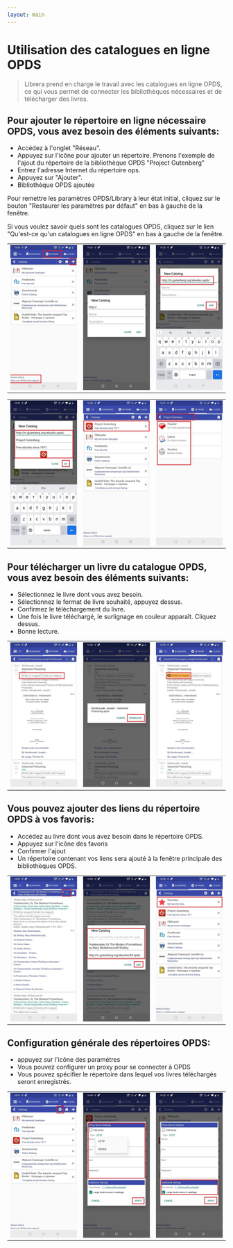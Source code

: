 ```yaml
---
layout: main
---
```


# Utilisation des catalogues en ligne OPDS

> Librera prend en charge le travail avec les catalogues en ligne OPDS, ce qui vous permet de connecter les bibliothèques nécessaires et de télécharger des livres.

## Pour ajouter le répertoire en ligne nécessaire OPDS, vous avez besoin des éléments suivants:
* Accédez à l'onglet &quot;Réseau&quot;.
* Appuyez sur l'icône pour ajouter un répertoire. Prenons l'exemple de l'ajout du répertoire de la bibliothèque OPDS &quot;Project Gutenberg&quot;
* Entrez l'adresse Internet du répertoire ops.
* Appuyez sur &quot;Ajouter&quot;.
* Bibliothèque OPDS ajoutée

Pour remettre les paramètres OPDS/Library à leur état initial, cliquez sur le bouton &quot;Restaurer les paramètres par défaut&quot; en bas à gauche de la fenêtre.

Si vous voulez savoir quels sont les catalogues OPDS, cliquez sur le lien &quot;Qu'est-ce qu'un catalogues en ligne OPDS&quot; en bas à gauche de la fenêtre.

||||
|-|-|-|
|![](1.jpg)|![](2.jpg)|![](3.jpg)|

||||
|-|-|-|
|![](4.jpg)|![](5.jpg)|![](6.jpg)|


## Pour télécharger un livre du catalogue OPDS, vous avez besoin des éléments suivants:
* Sélectionnez le livre dont vous avez besoin.
* Sélectionnez le format de livre souhaité, appuyez dessus.
* Confirmez le téléchargement du livre.
* Une fois le livre téléchargé, le surlignage en couleur apparaît. Cliquez dessus.
* Bonne lecture.

||||
|-|-|-|
|![](7.jpg)|![](8.jpg)|![](9.jpg)|


## Vous pouvez ajouter des liens du répertoire OPDS à vos favoris:
* Accédez au livre dont vous avez besoin dans le répertoire OPDS.
* Appuyez sur l'icône des favoris
* Confirmer l'ajout
* Un répertoire contenant vos liens sera ajouté à la fenêtre principale des bibliothèques OPDS.

||||
|-|-|-|
|![](10.jpg)|![](11.jpg)|![](12.jpg)|


## Configuration générale des répertoires OPDS:
* appuyez sur l'icône des paramètres
* Vous pouvez configurer un proxy pour se connecter à OPDS
* Vous pouvez spécifier le répertoire dans lequel vos livres téléchargés seront enregistrés.

||||
|-|-|-|
|![](17.jpg)|![](18.jpg)|![](19.jpg)|





